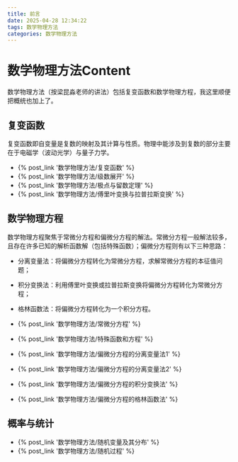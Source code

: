 ```yaml
---
title: 前言
date: 2025-04-28 12:34:22
tags: 数学物理方法
categories: 数学物理方法
---
```


# 数学物理方法Content
数学物理方法（按梁昆淼老师的讲法）包括复变函数和数学物理方程，我这里顺便把概统也加上了。

## 复变函数

复变函数即自变量是复数的映射及其计算与性质。物理中能涉及到复数的部分主要在于电磁学（波动光学）与量子力学。

- {% post_link '数学物理方法/复变函数' %}
- {% post_link '数学物理方法/级数展开' %}
- {% post_link '数学物理方法/极点与留数定理' %}
- {% post_link '数学物理方法/傅里叶变换与拉普拉斯变换' %}


## 数学物理方程

数学物理方程聚焦于常微分方程和偏微分方程的解法。常微分方程一般解法较多，且存在许多已知的解析函数解（包括特殊函数）；偏微分方程则有以下三种思路：
- 分离变量法：将偏微分方程转化为常微分方程，求解常微分方程的本征值问题；
- 积分变换法：利用傅里叶变换或拉普拉斯变换将偏微分方程转化为常微分方程；
- 格林函数法：将偏微分方程转化为一个积分方程。

- {% post_link '数学物理方法/常微分方程' %}
- {% post_link '数学物理方法/特殊函数和方程' %}
- {% post_link '数学物理方法/偏微分方程的分离变量法1' %}
- {% post_link '数学物理方法/偏微分方程的分离变量法2' %}
- {% post_link '数学物理方法/偏微分方程的积分变换法' %}
- {% post_link '数学物理方法/偏微分方程的格林函数法' %}


## 概率与统计

- {% post_link '数学物理方法/随机变量及其分布' %}
- {% post_link '数学物理方法/随机过程' %}
